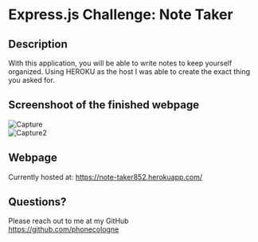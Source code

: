 # Express.js Challenge: Note Taker

## Description
With this application, you will be able to write notes to keep yourself organized. Using HEROKU as the host I was able to create the exact thing you asked for.

## Screenshoot of the finished webpage
![Capture](https://user-images.githubusercontent.com/88611613/146760243-e7fdb2b3-5c5e-4b6d-9fd4-593821119f9d.PNG) <br>
![Capture2](https://user-images.githubusercontent.com/88611613/146760245-dbccc03d-d335-419e-8b37-b9d802ae0240.PNG)

## Webpage
Currently hosted at: https://note-taker852.herokuapp.com/

## Questions?
Please reach out to me at my GitHub <br>
https://github.com/phonecologne
